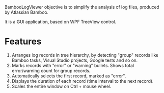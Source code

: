 BambooLogViewer objective is to simplify the analysis of log files, produced by Atlassian Bamboo.

It is a GUI application, based on WPF TreeView control.

# Features
1. Arranges log records in tree hierarchy, by detecting "group" records like Bamboo tasks, Visual Studio projects, Google tests and so on.
1. Marks records with "error" or "warning" bullets. Shows total error/warning count for group records.
1. Automatically selects the first record, marked as "error".
1. Displays the duration of each record (time interval to the next record).
1. Scales the entire window on Ctrl + mouse wheel.

